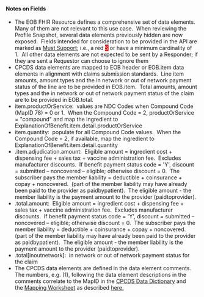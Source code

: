 <h4 class="x_MsoNormal">Notes on Fields</h4>
<ul>
<li class="x_MsoNormal">The EOB FHIR Resource defines a comprehensive set of data elements.&nbsp; Many of them are not relevant to this use case.&nbsp; When reviewing the Profile Snapshot, several data elements previously hidden are now exposed.&nbsp; Fields intended for consideration to be provided in the API are marked as <a href="General_Guidance.html#must-support">Must Support</a>; i.e., a red <span style="color: #ffffff; background-color: #ff0000;">S</span> or have a minimum cardinality of 1.&nbsp; All other data elements are not expected to be sent by a Responder; if they are sent a Requestor can choose to ignore them</li>
<li>CPCDS data elements are mapped to EOB header or EOB.item data elements in alignment with claims submission standards.&nbsp; Line item amounts, amount types and the in network or out of network payment status of the line are to be provided in EOB.item.&nbsp; Total amounts, amount types and the in network or out of network payment status of the claim are to be provided in EOB.total.</li>
<li>item.productOrService:&nbsp; values are NDC Codes when Compound Code (MapID 78) = 0 or 1.&nbsp; When the Compound Code = 2, productOrService = "compound" and map the ingredient to ExplanationOfBenefit.item.detail.productOrService</li>
<li>item.quantity:&nbsp; populate for all Compound Code values.&nbsp; When the Compound Code = 2, if available, map the ingredient to ExplanationOfBenefit.item.detail.quantity</li>
<li>.item.adjudication.amount: &nbsp;Eligible amount = ingredient cost + dispensing fee + sales tax + vaccine administration fee.&nbsp; Excludes manufacturer discounts.&nbsp; If benefit payment status code = 'Y', discount = submitted &ndash; noncovered &ndash; eligible; otherwise discount = 0.&nbsp; The subscriber pays the member liability = deductible + coinsurance + copay + noncovered.&nbsp; (part of the member liability may have already been paid to the provider as paidbypatient).&nbsp; The eligible amount - the member liability is the payment amount to the provider (paidtoprovider).&nbsp;</li>
<li>.total.amount:&nbsp; Eligible amount = ingredient cost + dispensing fee + sales tax + vaccine administration fee.&nbsp; Excludes manufacturer discounts.&nbsp; If benefit payment status code = 'Y', discount = submitted &ndash; noncovered &ndash; eligible; otherwise discount = 0.&nbsp; The subscriber pays the member liability = deductible + coinsurance + copay + noncovered.&nbsp; (part of the member liability may have already been paid to the provider as paidbypatient).&nbsp; The eligible amount - the member liability is the payment amount to the provider (paidtoprovider).&nbsp;</li>
<li>.total[inoutnetwork]:&nbsp; in network or out of network payment status for the claim</li>
<li class="x_MsoNormal">The CPCDS data elements are defined in the data element comments.&nbsp; The numbers, e.g. (1), following the data element descriptions in the comments correlate to the MapID in the&nbsp;<a href="CPCDSDataDictionary.docx" >CPCDS Data Dictionary</a>&nbsp;and the&nbsp;<a href="CPCDStoFHIRProfilesMapping.xlsx">Mapping Worksheet</a>&nbsp;as described&nbsp;<a href="4_Common_Payer_Consumer_Data_Set.html">here.</a></li>
</ul>